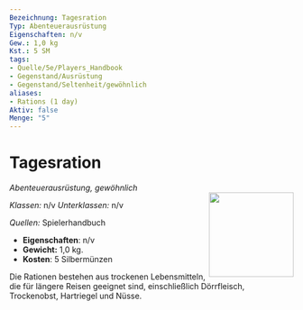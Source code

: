 ```yaml
---
Bezeichnung: Tagesration
Typ: Abenteuerausrüstung
Eigenschaften: n/v
Gew.: 1,0 kg
Kst.: 5 SM
tags:
- Quelle/5e/Players_Handbook
- Gegenstand/Ausrüstung
- Gegenstand/Seltenheit/gewöhnlich
aliases:
- Rations (1 day)
Aktiv: false
Menge: "5"
---
```

# Tagesration
*Abenteuerausrüstung, gewöhnlich*   
<img src="Symbolik/Gegenstände.webp" align="right" width="150">

_Klassen:_ n/v 
_Unterklassen:_  n/v

_Quellen:_ Spielerhandbuch

- **Eigenschaften**: n/v
- **Gewicht:** 1,0 kg.
- **Kosten**: 5 Silbermünzen

Die Rationen bestehen aus trockenen Lebensmitteln, die für längere Reisen geeignet sind, einschließlich Dörrfleisch, Trockenobst, Hartriegel und Nüsse.